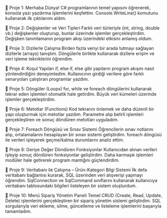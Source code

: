 🔹 Proje 1: Merhaba Dünya!
C# programlarının temel yapısını öğrenerek, konsola yazı yazdırma işlemlerini keşfettim. Console.WriteLine() komutunu kullanarak ilk çıktılarımı aldım.

🔹 Proje 2: Değişkenler ve Veri Tipleri
Farklı veri türleriyle (int, string, double vb.) değişkenler oluşturup, bunlar üzerinde işlemler gerçekleştirdim. Değişken tanımlamanın program akışı üzerindeki etkisini anlamış oldum.

🔹 Proje 3: Dizilerle Çalışma
Birden fazla veriyi bir arada tutmayı sağlayan dizilerle (arrays) tanıştım. Döngülerle birlikte kullanarak dizilere erişim ve veri işleme tekniklerini öğrendim.

🔹 Proje 4: Koşul Yapıları
if, else if, else gibi yapıların program akışını nasıl yönlendirdiğini deneyimledim. Kullanıcının girdiği verilere göre farklı senaryoları çalıştıran programlar yazdım.

🔹 Proje 5: Döngüler (Loops)
for, while ve foreach döngülerini kullanarak tekrar eden işlemleri otomatik hale getirdim. Büyük veri kümeleri üzerinde işlemler gerçekleştirdim.

🔹 Proje 6: Metotlar (Functions)
Kod tekrarını önlemek ve daha düzenli bir yapı oluşturmak için metotlar yazdım. Parametre alıp belirli işlemleri gerçekleştiren ve sonuç döndüren metotları uyguladım.

🔹 Proje 7: Foreach Döngüsü ve Sınav Sistemi
Öğrencilerin sınav notlarını alıp, ortalamalarını hesaplayan bir sınav sistemi geliştirdim. foreach döngüsü ile verileri işleyerek geçme/kalma durumlarını analiz ettim.

🔹 Proje 8: Geriye Değer Döndüren Fonksiyonlar
Kullanıcıdan alınan verileri işleyip sonuç döndüren fonksiyonlar geliştirdim. Daha karmaşık işlemleri modüler hale getirerek program mantığını güçlendirdim.

🔹 Proje 9: Veritabanı ile Çalışma – Ürün-Kategori Bilgi Sistemi
İlk defa veritabanı bağlantısı kurarak, SQL üzerinden veri alışverişi yapmayı öğrendim. SqlConnection ve SqlCommand sınıflarını kullanarak kullanıcıya veritabanı tablosundaki bilgileri listeleyen bir sistem oluşturdum.

🔹 Proje 10: Menü Sipariş Yönetim Paneli
Temel CRUD (Create, Read, Update, Delete) işlemlerini gerçekleştiren bir sipariş yönetim sistemi geliştirdim. SQL sorgularıyla veri ekleme, silme, güncelleme ve listeleme işlemlerini başarıyla tamamladım.
